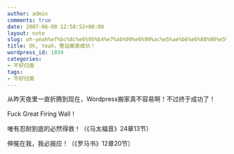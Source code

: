 ```yaml
---
author: admin
comments: true
date: 2007-06-08 12:58:52+00:00
layout: note
slug: oh-yeah%ef%bc%8c%e6%95%b4%e7%ab%99%e6%90%ac%e5%ae%b6%e6%88%90%e5%8a%9f%ef%bc%81
title: Oh, Yeah，整站搬家成功！
wordpress_id: 1039
categories:
- 不好归类
tags:
- 不好归类
---
```


从昨天夜里一直折腾到现在，Wordpress搬家真不容易啊！不过终于成功了！

Fuck Great Firing Wall！

唯有忍耐到底的必然得救！（《马太福音》24章13节）

伸冤在我，我必报应！（《罗马书》12章20节）

